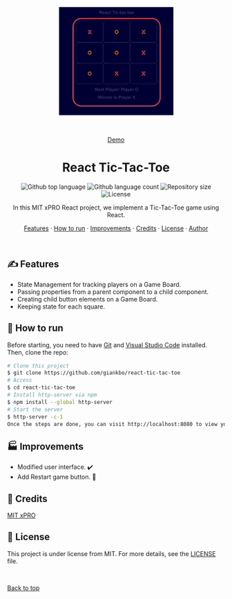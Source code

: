 <div align="center" id="top"> 
  <img src="./images/Tic-tac-toe.png" alt="React Tic-Tac-Toe" width="265" height="250"/>

&#xa0;

<a href="https://giankbo.github.io/react-tic-tac-toe/" target="blank">Demo</a>

</div>

<h1 align="center">React Tic-Tac-Toe</h1>

<p align="center">
  <img alt="Github top language" src="https://img.shields.io/github/languages/top/giankbo/react-tic-tac-toe?color=blue">

  <img alt="Github language count" src="https://img.shields.io/github/languages/count/giankbo/react-tic-tac-toe?color=blue">

  <img alt="Repository size" src="https://img.shields.io/github/repo-size/giankbo/react-tic-tac-toe?color=blue">

  <img alt="License" src="https://img.shields.io/github/license/giankbo/react-tic-tac-toe?color=tomato">
</p>

<p align="center" markdown="1">
  In this MIT xPRO React project, we implement a Tic-Tac-Toe game using React.
</p>

<p align="center">
   <a href="#writing_hand-features">Features</a>
   ·
   <a href="#checkered_flag-how-to-run">How to run</a>
   ·
   <a href="#factory-improvements">Improvements</a>
   ·
   <a href="#handshake-credits">Credits</a>
   ·
   <a href="#memo-license">License</a>
   ·
   <a href="https://github.com/giankbo" target="blank">Author</a>
</p>

<br>

## :writing_hand: Features

- State Management for tracking players on a Game Board.
- Passing properties from a parent component to a child component.
- Creating child button elements on a Game Board.
- Keeping state for each square.

## :checkered_flag: How to run

Before starting, you need to have [Git](https://git-scm.com) and [Visual Studio Code](https://code.visualstudio.com/) installed. Then, clone the repo:

```bash
# Clone this project
$ git clone https://github.com/giankbo/react-tic-tac-toe
# Access
$ cd react-tic-tac-toe
# Install http-server via npm
$ npm install --global http-server
# Start the server
$ http-server -c-1
Once the steps are done, you can visit http://localhost:8080 to view your server.
```

## :factory: Improvements

- Modified user interface. ✔️
- Add Restart game button. 🚧

## :handshake: Credits

<a href="https://xpro.mit.edu/" target="_blank">MIT xPRO</a>

## :memo: License

This project is under license from MIT. For more details, see the [LICENSE](LICENSE.md) file.

&#xa0;

<a href="#top">Back to top</a>
